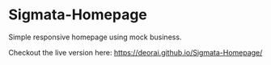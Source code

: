 # Sigmata-Homepage
Simple responsive homepage using mock business.

Checkout the live version here:  https://deorai.github.io/Sigmata-Homepage/
